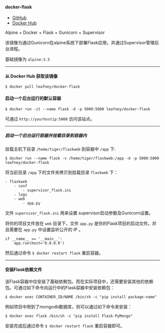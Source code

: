 #### docker-flask

* [GitHub](https://github.com/Leafney/docker-flask)  
* [Docker Hub](https://hub.docker.com/r/leafney/docker-flask/)

Alpine + Docker + Flask + Gunicorn + Supervisor

该镜像为通过Gunicorn在alpine系统下部署Flask应用，并通过Supervisor管理后台进程。

基础镜像为 `alpine:3.5`

***

#### 从 Docker Hub 获取该镜像

```
$ docker pull leafney/docker-flask
```

#### 启动一个后台运行的默认容器

```
$ docker run -it --name flask -d -p 5000:5000 leafney/docker-flask
```

可通过 `http://yourhostip:5000` 访问该站点。

***

##### 启动一个后台运行容器并挂载目录到容器内

挂载主机下目录 `/home/tiger/flaskweb` 到容器中 `/app` 下:

```
$ docker run --name flask -v /home/tiger/flaskweb:/app -d -p 5000:5000 leafney/docker-flask
```

将当前目录 `/app` 下的文件夹拷贝到挂载目录 `flaskweb` 下：

```
- flaskweb
	- conf
		- supervisor_flask.ini
	- logs
	- web
		- app.py
```

文件 `supervisor_flask.ini` 用来设置 supervisor启动参数及Gunicorn设置。

将你的项目文件放在 `web` 目录下，文件 `app.py` 是你的Flask项目的启动文件。并且需要在 `app.py` 中设置监听公开的 IP 。

```
if __name__ == '__main__':
    app.run(host='0.0.0.0')
```

然后通过命令 `$ docker restart flask` 重启容器。

***

#### 安装Flask依赖文件

该Flask容器中仅安装了基础依赖包。而在实际项目中，还需要安装其他的依赖包。可通过如下命令向运行中的Flask容器中安装依赖包：

```
$ docker exec CONTAINER_ID/NAME /bin/sh -c "pip install package-name"
```

例如项目中用到了mongodb数据库，则可以通过如下命令来安装：

```
$ docker exec flask /bin/sh -c "pip install Flask-PyMongo"
```

安装完成后通过命令 `$ docker restart flask` 重启容器即可。
